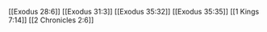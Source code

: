 [[Exodus 28:6]]
[[Exodus 31:3]]
[[Exodus 35:32]]
[[Exodus 35:35]]
[[1 Kings 7:14]]
[[2 Chronicles 2:6]]
